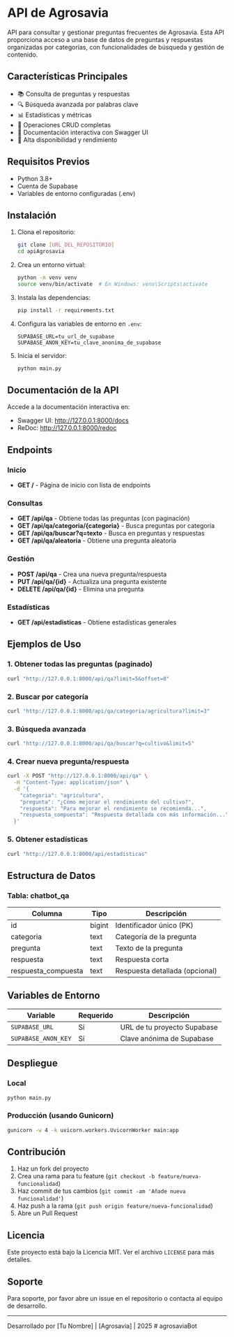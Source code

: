 # API de Agrosavia

API para consultar y gestionar preguntas frecuentes de Agrosavia. Esta API proporciona acceso a una base de datos de preguntas y respuestas organizadas por categorías, con funcionalidades de búsqueda y gestión de contenido.

## Características Principales

- 📚 Consulta de preguntas y respuestas
- 🔍 Búsqueda avanzada por palabras clave
- 📊 Estadísticas y métricas
- 🔄 Operaciones CRUD completas
- 📱 Documentación interactiva con Swagger UI
- 🚀 Alta disponibilidad y rendimiento

## Requisitos Previos

- Python 3.8+
- Cuenta de Supabase
- Variables de entorno configuradas (.env)

## Instalación

1. Clona el repositorio:
   ```bash
   git clone [URL_DEL_REPOSITORIO]
   cd apiAgrosavia
   ```

2. Crea un entorno virtual:
   ```bash
   python -m venv venv
   source venv/bin/activate  # En Windows: venv\Scripts\activate
   ```

3. Instala las dependencias:
   ```bash
   pip install -r requirements.txt
   ```

4. Configura las variables de entorno en `.env`:
   ```env
   SUPABASE_URL=tu_url_de_supabase
   SUPABASE_ANON_KEY=tu_clave_anonima_de_supabase
   ```

5. Inicia el servidor:
   ```bash
   python main.py
   ```

## Documentación de la API

Accede a la documentación interactiva en:
- Swagger UI: http://127.0.0.1:8000/docs
- ReDoc: http://127.0.0.1:8000/redoc

## Endpoints

### Inicio
- **GET /** - Página de inicio con lista de endpoints

### Consultas
- **GET /api/qa** - Obtiene todas las preguntas (con paginación)
- **GET /api/qa/categoria/{categoria}** - Busca preguntas por categoría
- **GET /api/qa/buscar?q=texto** - Busca en preguntas y respuestas
- **GET /api/qa/aleatoria** - Obtiene una pregunta aleatoria

### Gestión
- **POST /api/qa** - Crea una nueva pregunta/respuesta
- **PUT /api/qa/{id}** - Actualiza una pregunta existente
- **DELETE /api/qa/{id}** - Elimina una pregunta

### Estadísticas
- **GET /api/estadisticas** - Obtiene estadísticas generales

## Ejemplos de Uso

### 1. Obtener todas las preguntas (paginado)
```bash
curl "http://127.0.0.1:8000/api/qa?limit=5&offset=0"
```

### 2. Buscar por categoría
```bash
curl "http://127.0.0.1:8000/api/qa/categoria/agricultura?limit=3"
```

### 3. Búsqueda avanzada
```bash
curl "http://127.0.0.1:8000/api/qa/buscar?q=cultivo&limit=5"
```

### 4. Crear nueva pregunta/respuesta
```bash
curl -X POST "http://127.0.0.1:8000/api/qa" \
  -H "Content-Type: application/json" \
  -d '{
    "categoria": "agricultura",
    "pregunta": "¿Cómo mejorar el rendimiento del cultivo?",
    "respuesta": "Para mejorar el rendimiento se recomienda...",
    "respuesta_compuesta": "Respuesta detallada con más información..."
  }'
```

### 5. Obtener estadísticas
```bash
curl "http://127.0.0.1:8000/api/estadisticas"
```

## Estructura de Datos

### Tabla: chatbot_qa
| Columna | Tipo | Descripción |
|---------|------|-------------|
| id | bigint | Identificador único (PK) |
| categoria | text | Categoría de la pregunta |
| pregunta | text | Texto de la pregunta |
| respuesta | text | Respuesta corta |
| respuesta_compuesta | text | Respuesta detallada (opcional) |

## Variables de Entorno

| Variable | Requerido | Descripción |
|----------|-----------|-------------|
| `SUPABASE_URL` | Sí | URL de tu proyecto Supabase |
| `SUPABASE_ANON_KEY` | Sí | Clave anónima de Supabase |

## Despliegue

### Local
```bash
python main.py
```

### Producción (usando Gunicorn)
```bash
gunicorn -w 4 -k uvicorn.workers.UvicornWorker main:app
```

## Contribución

1. Haz un fork del proyecto
2. Crea una rama para tu feature (`git checkout -b feature/nueva-funcionalidad`)
3. Haz commit de tus cambios (`git commit -am 'Añade nueva funcionalidad'`)
4. Haz push a la rama (`git push origin feature/nueva-funcionalidad`)
5. Abre un Pull Request

## Licencia

Este proyecto está bajo la Licencia MIT. Ver el archivo `LICENSE` para más detalles.

## Soporte

Para soporte, por favor abre un issue en el repositorio o contacta al equipo de desarrollo.

---

Desarrollado por [Tu Nombre] | [Agrosavia] | 2025
#   a g r o s a v i a B o t  
 